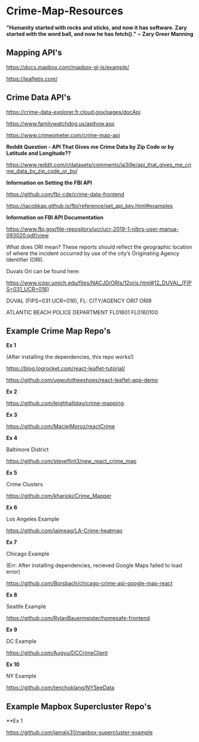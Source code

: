 # Crime-Map-Resources

**"Humanity started with rocks and sticks, and now it has software. Zary started with the word ball, and now he has fetch()." ~ Zary Greer Manning**

## Mapping API's

https://docs.mapbox.com/mapbox-gl-js/example/

https://leafletjs.com/

## Crime Data API's

https://crime-data-explorer.fr.cloud.gov/pages/docApi

https://www.familywatchdog.us/apihow.asp

https://www.crimeometer.com/crime-map-api

**Reddit Question - API That Gives me Crime Data by Zip Code or by Latitude and Longitude??**

https://www.reddit.com/r/datasets/comments/ja3i9e/api_that_gives_me_crime_data_by_zip_code_or_by/

**Information on Setting the FBI API**

https://github.com/fbi-cde/crime-data-frontend

https://jacobkap.github.io/fbi/reference/set_api_key.html#examples

**Information on FBI API Documentation**

https://www.fbi.gov/file-repository/ucr/ucr-2019-1-nibrs-user-manua-093020.pdf/view

What does ORI mean? These reports should reflect the geographic location of where
the incident occurred by use of the city’s Originating Agency Identifier (ORI).

Duvals Ori can be found here:

https://www.icpsr.umich.edu/files/NACJD/ORIs/12oris.html#12_DUVAL_(FIPS=031_UCR=016)

DUVAL (FIPS=031 UCR=016), FL:
CITY/AGENCY                                               ORI7      ORI9       

ATLANTIC BEACH POLICE DEPARTMENT                          FL01601   FL0160100 

## Example Crime Map Repo's

**Ex 1**

(After installing the dependencies, this repo works!)

https://blog.logrocket.com/react-leaflet-tutorial/


https://github.com/ugwutotheeshoes/react-leaflet-app-demo

**Ex 2**

https://github.com/leighhalliday/crime-mapping

**Ex 3**

https://github.com/MaciejMoroz/reactCrime

**Ex 4**

Baltimore District

https://github.com/steveflint3/new_react_crime_map

**Ex 5**

Crime Clusters

https://github.com/kharioki/Crime_Mapper

**Ex 6**

Los Angeles Example

https://github.com/jaimeag/LA-Crime-heatmap

**Ex 7**

Chicago Example

(Err: After installing dependencies, recieved Google Maps failed to load error)

https://github.com/Borsbach/chicago-crime-api-google-map-react

**Ex 8**

Seattle Example

https://github.com/RylanBauermeister/homesafe-frontend

**Ex 9**

DC Example

https://github.com/Augyu/DCCrimeClient

**Ex 10**

NY Example

https://github.com/tenchoklang/NYSeeData

## Example Mapbox Supercluster Repo's

**Ex 1

https://github.com/jamalx31/mapbox-supercluster-example

